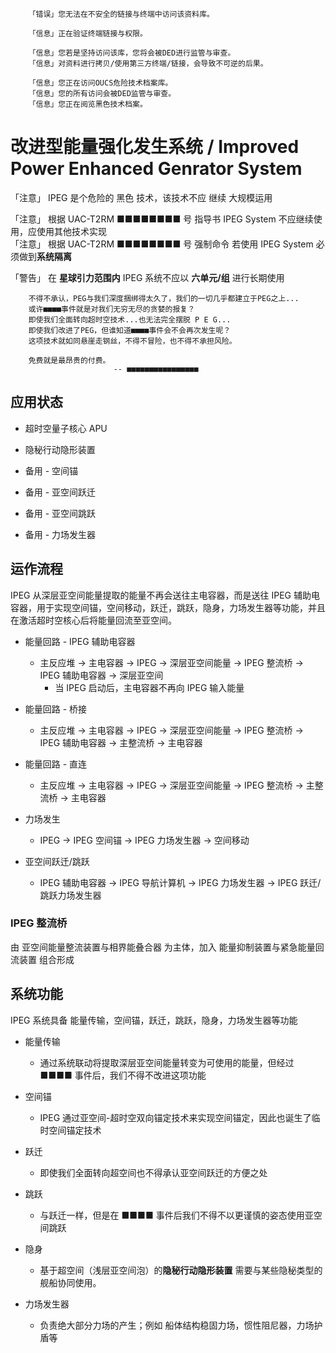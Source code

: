 ```text
    「错误」您无法在不安全的链接与终端中访问该资料库。

    「信息」正在验证终端链接与权限。

    「信息」您若是坚持访问该库，您将会被DED进行监管与审查。
    「信息」对资料进行拷贝/使用第三方终端/链接，会导致不可逆的后果。

    「信息」您正在访问OUCS危险技术档案库。
    「信息」您的所有访问会被DED监管与审查。
    「信息」您正在阅览黑色技术档案。
```

# 改进型能量强化发生系统 / Improved Power Enhanced Genrator System

「注意」 IPEG 是个危险的 黑色 技术，该技术不应 继续 大规模运用

「注意」 根据 UAC-T2RM ■■■■■■■■ 号 指导书 IPEG System 不应继续使用，应使用其他技术实现  
「注意」 根据 UAC-T2RM ■■■■■■■■ 号 强制命令 若使用 IPEG System 必须做到**系统隔离**

「警告」 在 **星球引力范围内** IPEG 系统不应以 **六单元/组** 进行长期使用

```text
    不得不承认，PEG与我们深度捆绑得太久了，我们的一切几乎都建立于PEG之上...
    或许■■■■事件就是对我们无穷无尽的贪婪的报复？
    即使我们全面转向超时空技术...也无法完全摆脱 P E G...
    即使我们改进了PEG，但谁知道■■■■事件会不会再次发生呢？
    这项技术就如同悬崖走钢丝，不得不冒险，也不得不承担风险。

    免费就是最昂贵的付费。
                       -- ■■■■■■■■■■■■■■■■
```

## 应用状态

- 超时空量子核心 APU
- 隐秘行动隐形装置

- 备用 - 空间锚
- 备用 - 亚空间跃迁
- 备用 - 亚空间跳跃
- 备用 - 力场发生器

## 运作流程

IPEG 从深层亚空间能量提取的能量不再会送往主电容器，而是送往 IPEG 辅助电容器，用于实现空间锚，空间移动，跃迁，跳跃，隐身，力场发生器等功能，并且在激活超时空核心后将能量回流至亚空间。

- 能量回路 - IPEG 辅助电容器
  - 主反应堆 -> 主电容器 -> IPEG -> 深层亚空间能量 -> IPEG 整流桥 -> IPEG 辅助电容器 -> 深层亚空间
    - 当 IPEG 启动后，主电容器不再向 IPEG 输入能量

- 能量回路 - 桥接
  - 主反应堆 -> 主电容器 -> IPEG -> 深层亚空间能量 -> IPEG 整流桥 -> IPEG 辅助电容器 -> 主整流桥 -> 主电容器

- 能量回路 - 直连
  - 主反应堆 -> 主电容器 -> IPEG -> 深层亚空间能量 -> IPEG 整流桥 -> 主整流桥 -> 主电容器

- 力场发生
  - IPEG -> IPEG 空间锚 -> IPEG 力场发生器 -> 空间移动

- 亚空间跃迁/跳跃
  - IPEG 辅助电容器 -> IPEG 导航计算机 -> IPEG 力场发生器 -> IPEG 跃迁/跳跃力场发生器

### IPEG 整流桥

由 亚空间能量整流装置与相界能叠合器 为主体，加入 能量抑制装置与紧急能量回流装置 组合形成

## 系统功能

IPEG 系统具备 能量传输，空间锚，跃迁，跳跃，隐身，力场发生器等功能

- 能量传输
  - 通过系统联动将提取深层亚空间能量转变为可使用的能量，但经过 ■■■■ 事件后，我们不得不改进这项功能

- 空间锚
  - IPEG 通过亚空间-超时空双向锚定技术来实现空间锚定，因此也诞生了临时空间锚定技术

- 跃迁
  - 即使我们全面转向超空间也不得承认亚空间跃迁的方便之处

- 跳跃
  - 与跃迁一样，但是在 ■■■■ 事件后我们不得不以更谨慎的姿态使用亚空间跳跃

- 隐身
  - 基于超空间（浅层亚空间泡）的**隐秘行动隐形装置** 需要与某些隐秘类型的舰船协同使用。

- 力场发生器
  - 负责绝大部分力场的产生；例如 船体结构稳固力场，惯性阻尼器，力场护盾等
